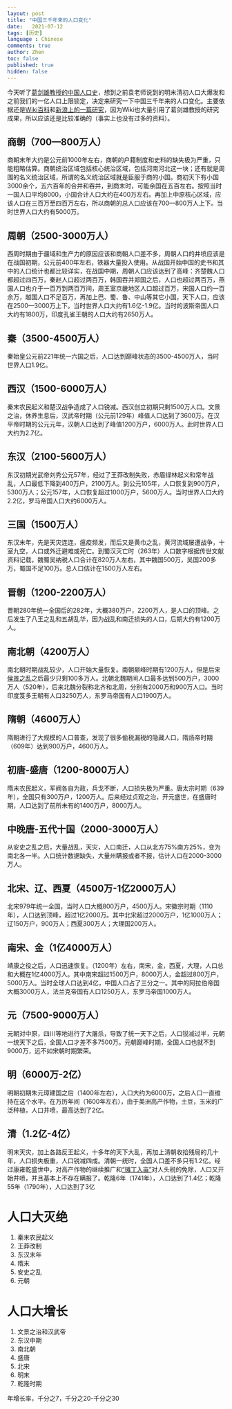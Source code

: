 ```yaml
---
layout: post
title: "中国三千年来的人口变化"
date:   2021-07-12
tags: [历史]
language : Chinese
comments: true
author: Zhen
toc: false
published: true
hidden: false
---
```

今天听了[葛剑雄教授的中国人口史](https://youtu.be/QjQW-sA-AAk)，想到之前袁老师说到的明末清初人口大爆发和之前我们的一亿人口上限锁定，决定来研究一下中国三千年来的人口变化。主要依据还是[Wiki百科](https://zh.wikipedia.org/wiki/%E4%B8%AD%E5%9B%BD%E4%BA%BA%E5%8F%A3%E5%8F%B2)和[新浪上的一篇研究](https://tech.sina.cn/2020-06-28/detail-iircuyvk0766597.d.html)，因为Wiki也大量引用了葛剑雄教授的研究成果，所以应该还是比较准确的（事实上也没有过多的资料）。

## 商朝（700—800万人）
商朝末年大约是公元前1000年左右，商朝的户籍制度和史料的缺失极为严重，只能粗略估算。商朝统治区域包括核心统治区域，包括河南河北这一块；还有就是周围的名义统治区域，所谓的名义统治区域就是臣服于商的小国。商初天下有小国3000余个，五六百年的合并和吞并，到商末时，可能余国在五百左右。按照当时一国人口平均8000，小国合计人口大约在400万左右。再加上中原核心区域，应该人口在三百万至四百万左右，所以商朝的总人口应该在700—800万人上下。当时世界人口大约有5000万。

## 周朝（2500-3000万人）
西周时期由于疆域和生产力的原因应该和商朝人口差不多，周朝人口的井喷应该是在战国初期，公元前400年左右，铁器大量投入使用。从战国开始中国的史书和其中的人口统计也都比较详实，在战国中期，周朝人口应该达到了高峰：齐楚魏人口都超过四百万，秦赵人口超过两百万，韩国吞并郑国之后，人口也超过两百万，燕国人口也介于一百万到两百万间，周王室京畿地区人口超过百万，宋国人口约一百余万，越国人口不足百万，再加上巴、蜀、鲁、中山等其它小国，天下人口，应该在2500—3000万上下。当时世界人口大约有1.6亿-1.9亿。当时的波斯帝国人口大约有1800万，印度孔雀王朝的人口大约有2650万人。

## 秦（3500-4500万人）
秦始皇公元前221年统一六国之后，人口达到巅峰状态的3500-4500万人，当时世界人口1.9亿。

## 西汉（1500-6000万人）
秦末农民起义和楚汉战争造成了人口锐减。西汉创立初期只剩1500万人口。文景之治，休养生息后，汉武帝时期（公元前129年）峰值人口达到了3600万。在汉平帝时期的公元元年，汉朝人口达到了峰值1200万户，6000万人。此时世界人口大约为2.7亿。

## 东汉（2100-5600万人）
东汉初期光武帝刘秀公元57年，经过了王莽改制失败，赤眉绿林起义和常年战乱，人口最低下降到400万户，2100万人。到公元105年，人口恢复到900万户，5300万人；公元157年，人口恢复超过1000万户，5600万人。当时世界人口大约2.2亿，罗马帝国人口大约6000万人。

## 三国（1500万人）
东汉末年，先是天灾连连，瘟疫频发，而后又是黄巾之乱，黄河流域屡遭战争，十室九空，人口或外迁避难或死亡。到蜀汉灭亡时（263年）人口数字根据传世文献资料记载，魏蜀吴纳税人口合计在820万人左右，其中魏国500万，吴国200多万，蜀国不足100万。总人口估计在1500万人左右。

## 晋朝（1200-2200万人）
晋朝280年统一全国后的282年，大概380万户，2200万人，是人口的顶峰。之后发生了八王之乱和五胡乱华，因为战乱和南迁损失的人口，后期大约有1200万人。

## 南北朝（4200万人）
南北朝时期战乱较少，人口开始大量恢复。南朝巅峰时期有1200万人，但是后来[侯景之乱](https://zh.wikipedia.org/wiki/%E4%BE%AF%E6%99%AF%E4%B9%8B%E4%B9%B1)之后最少只剩100多万人。北朝北魏期间人口最多达到500万户，3000万人（520年），后来北魏分裂称北齐和北周，分别有2000万和900万人口。当时印度笈多王朝有人口3250万人，东罗马帝国有人口1900万人。

## 隋朝（4600万人）
隋朝进行了大规模的人口普查，发现了很多偷税漏税的隐藏人口，隋炀帝时期（609年）达到900万户，4600万人。

## 初唐-盛唐（1200-8000万人）
隋末农民起义，军阀各自为政，兵戈不断，人口损失极为严重。唐太宗时期（639年），全国只有300万户，1200万人。后来经过贞观之治，开元盛世，在盛唐时期，人口达到了前所未有的1400万户，8000万人。

## 中晚唐-五代十国（2000-3000万人）
从安史之乱之后，大量战乱，天灾，人口南迁，人口从北方75%南方25%，变为南北各一半。人口统计数据缺失，大量州瞒报或者不报，估计人口在2000-3000万人。

## 北宋、辽、西夏（4500万-1亿2000万人）
北宋979年统一全国，当时人口大概800万户，4500万人。宋徽宗时期（1110年），人口达到顶峰，超过1亿2000万。其中北宋超过2000万户，1亿1000万人；辽150万户，900万人；西夏300万人；大理国200万人。

## 南宋、金（1亿4000万人）
靖康之役之后，人口迅速恢复。（1200年）左右，南宋，金，西夏，大理，人口总和大概在1亿4000万人。其中南宋超过1500万户，8000万人，金超过800万户，5000万人。当时全球人口达到4亿，中国人口占了三分之一。其中的阿拉伯帝国大概3000万人，法兰克帝国有人口1250万人，东罗马帝国1000万人。

## 元（7500-9000万人）
元朝对中原，四川等地进行了大屠杀，导致了统一天下之后，人口锐减过半，元朝一统天下之后，全国人口才差不多7500万。元朝巅峰时期，全国人口也就不到9000万，远不如宋朝时期繁荣。

## 明（6000万-2亿）
明朝初期朱元璋建国之后（1400年左右），人口大约为6000万，之后人口一直维持在这个水平。在万历年间（1600年左右），由于美洲高产作物，土豆，玉米的广泛种植，人口井喷，最高达到了2亿。

## 清（1.2亿-4亿）
明末天灾，加上各路反王起义，十多年的天下大乱，再加上清朝收拾残局的几十年，人口损失极重，人口锐减四成。清朝一统时，全国人口差不多只有1.2亿。经过康雍乾盛世中，对高产作物的继续推广和[“摊丁入亩”](https://zh.wikipedia.org/wiki/%E6%94%A4%E4%B8%81%E5%85%A5%E5%9C%B0)对人头税的免除，人口又开始井喷，并且基本上不存在瞒报了。乾隆6年（1741年），人口达到了1.4亿；乾隆55年（1790年），人口达到了3亿


# 人口大灭绝

 1. 秦末农民起义
 2. 王莽改制
 3. 东汉末年
 4. 隋末
 5. 安史之乱
 6. 元朝



# 人口大增长

 1. 文景之治和汉武帝
 2. 东汉中期
 3. 南北朝
 4. 盛唐
 5. 北宋
 6. 明末
 7. 乾隆时期


年增长率，千分之7，千分之20-千分之30
<!--stackedit_data:
eyJoaXN0b3J5IjpbLTczMzk4ODUzNSwxMjczNDIzNTUyLC0xMz
Q3NTAzNDQ5LDE3MTg1MDM0NTAsLTc4ODU2NzYyMCwxNzk4OTUz
MTMyLDE5OTgyNzY4NDEsLTEzNzQyNzIwMTNdfQ==
-->